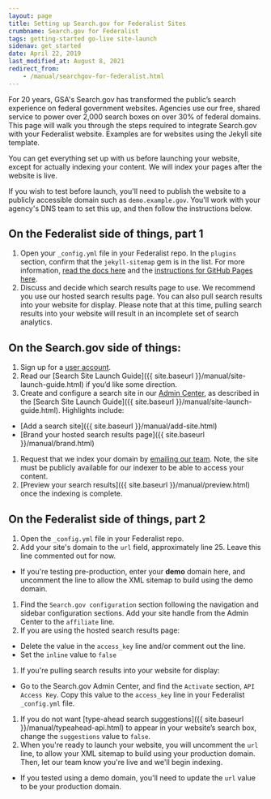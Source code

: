 ```yaml
---
layout: page
title: Setting up Search.gov for Federalist Sites
crumbname: Search.gov for Federalist
tags: getting-started go-live site-launch
sidenav: get_started
date: April 22, 2019
last_modified_at: August 8, 2021
redirect_from:
    - /manual/searchgov-for-federalist.html
---
```


For 20 years, GSA's Search.gov has transformed the public’s search experience on federal government websites. Agencies use our free, shared service to power over 2,000 search boxes on over 30% of federal domains. This page will walk you through the steps required to integrate Search.gov with your Federalist website. Examples are for websites using the Jekyll site template.

You can get everything set up with us before launching your website, except for actually indexing your content. We will index your pages after the website is live.

If you wish to test before launch, you'll need to publish the website to a publicly accessible domain such as `demo.example.gov`. You'll work with your agency's DNS team to set this up, and then follow the instructions below.

## On the Federalist side of things, part 1

1. Open your `_config.yml` file in your Federalist repo. In the `plugins` section, confirm that the `jekyll-sitemap` gem is in the list. For more information, [read the docs here](https://github.com/jekyll/jekyll-sitemap) and the [instructions for GitHub Pages here](https://help.github.com/en/articles/sitemaps-for-github-pages).
1. Discuss and decide which search results page to use. We recommend you use our hosted search results page. You can also pull search results into your website for display. Please note that at this time, pulling search results into your website will result in an incomplete set of search analytics.

## On the Search.gov side of things:

1. Sign up for a [user account](https://search.usa.gov/signup).
1. Read our [Search Site Launch Guide]({{ site.baseurl }}/manual/site-launch-guide.html) if you’d like some direction.
1. Create and configure a search site in our [Admin Center](https://search.usa.gov/sites), as described in the [Search Site Launch Guide]({{ site.baseurl }}/manual/site-launch-guide.html). Highlights include:
  * [Add a search site]({{ site.baseurl }}/manual/add-site.html)
  * [Brand your hosted search results page]({{ site.baseurl }}/manual/brand.html)
1. Request that we index your domain by [emailing our team](mailto:search@gsa.gov). Note, the site must be publicly available for our indexer to be able to access your content.
1. [Preview your search results]({{ site.baseurl }}/manual/preview.html) once the indexing is complete.

## On the Federalist side of things, part 2

1. Open the `_config.yml` file in your Federalist repo.
1. Add your site's domain to the `url` field, approximately line 25. Leave this line commented out for now.
  * If you're testing pre-production, enter your **demo** domain here, and uncomment the line to allow the XML sitemap to build using the demo domain. 
1. Find the `Search.gov configuration` section following the navigation and sidebar configuration sections. Add your site handle from the Admin Center to the `affiliate` line.
1. If you are using the hosted search results page:
  * Delete the value in the `access_key` line and/or comment out the line.
  * Set the `inline` value to `false`
1. If you're pulling search results into your website for display:
  * Go to the Search.gov Admin Center, and find the `Activate` section, `API Access Key`. Copy this value to the `access_key` line in your Federalist `_config.yml` file.
1. If you do not want [type-ahead search suggestions]({{ site.baseurl }}/manual/typeahead-api.html) to appear in your website’s search box, change the `suggestions` value to `false`.
1. When you're ready to launch your website, you will uncomment  the `url` line, to allow your XML sitemap to build using your production domain. Then, let our team know you're live and we'll begin indexing.
  * If you tested using a demo domain, you'll need to update the `url` value to be your production domain.
